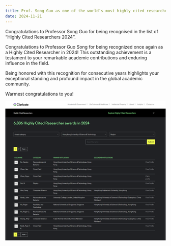 ```yaml
---
title: Prof. Song Guo as one of the world’s most highly cited researchers this year
date: 2024-11-21
---
```


Congratulations to Professor Song Guo for being recognised in the list of “Highly Cited Researchers 2024”.

<!--more-->

Congratulations to Professor Guo Song for being recognized once again as a Highly Cited Researcher in 2024! This outstanding achievement is a testament to your remarkable academic contributions and enduring influence in the field.

Being honored with this recognition for consecutive years highlights your exceptional standing and profound impact in the global academic community. 

Warmest congratulations to you!

![1](1.jpg)
